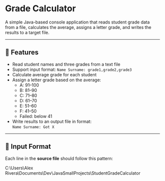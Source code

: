 # Grade Calculator

A simple Java-based console application that reads student grade data from a file, calculates the average, assigns a letter grade, and writes the results to a target file.

---

## 📌 Features

- Read student names and three grades from a text file
- Support input format: `Name Surname: grade1,grade2,grade3`
- Calculate average grade for each student
- Assign a letter grade based on the average:
    - A: 91–100
    - B: 81–90
    - C: 71–80
    - D: 61–70
    - E: 51–60
    - F: 41–50
    - Failed: below 41
- Write results to an output file in format:  
  `Name Surname: Got X`

---

## 🧾 Input Format

Each line in the **source file** should follow this pattern:

C:\Users\Alex Rivera\Documents\Dev\JavaSmallProjects\StudentGradeCalculator



